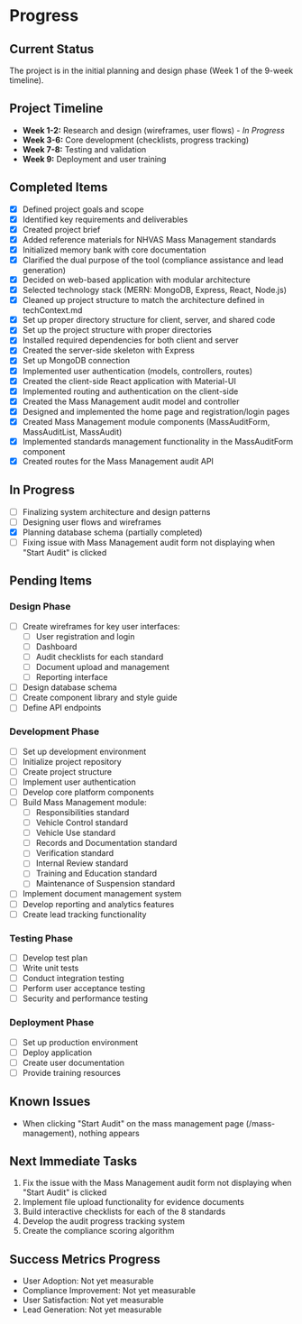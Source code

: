 # Progress

## Current Status
The project is in the initial planning and design phase (Week 1 of the 9-week timeline).

## Project Timeline
- **Week 1-2:** Research and design (wireframes, user flows) - *In Progress*
- **Week 3-6:** Core development (checklists, progress tracking)
- **Week 7-8:** Testing and validation
- **Week 9:** Deployment and user training

## Completed Items
- [x] Defined project goals and scope
- [x] Identified key requirements and deliverables
- [x] Created project brief
- [x] Added reference materials for NHVAS Mass Management standards
- [x] Initialized memory bank with core documentation
- [x] Clarified the dual purpose of the tool (compliance assistance and lead generation)
- [x] Decided on web-based application with modular architecture
- [x] Selected technology stack (MERN: MongoDB, Express, React, Node.js)
- [x] Cleaned up project structure to match the architecture defined in techContext.md
- [x] Set up proper directory structure for client, server, and shared code
- [x] Set up the project structure with proper directories
- [x] Installed required dependencies for both client and server
- [x] Created the server-side skeleton with Express
- [x] Set up MongoDB connection
- [x] Implemented user authentication (models, controllers, routes)
- [x] Created the client-side React application with Material-UI
- [x] Implemented routing and authentication on the client-side
- [x] Created the Mass Management audit model and controller
- [x] Designed and implemented the home page and registration/login pages
- [x] Created Mass Management module components (MassAuditForm, MassAuditList, MassAudit)
- [x] Implemented standards management functionality in the MassAuditForm component
- [x] Created routes for the Mass Management audit API

## In Progress
- [ ] Finalizing system architecture and design patterns
- [ ] Designing user flows and wireframes
- [x] Planning database schema (partially completed)
- [ ] Fixing issue with Mass Management audit form not displaying when "Start Audit" is clicked

## Pending Items

### Design Phase
- [ ] Create wireframes for key user interfaces:
  - [ ] User registration and login
  - [ ] Dashboard
  - [ ] Audit checklists for each standard
  - [ ] Document upload and management
  - [ ] Reporting interface
- [ ] Design database schema
- [ ] Create component library and style guide
- [ ] Define API endpoints

### Development Phase
- [ ] Set up development environment
- [ ] Initialize project repository
- [ ] Create project structure
- [ ] Implement user authentication
- [ ] Develop core platform components
- [ ] Build Mass Management module:
  - [ ] Responsibilities standard
  - [ ] Vehicle Control standard
  - [ ] Vehicle Use standard
  - [ ] Records and Documentation standard
  - [ ] Verification standard
  - [ ] Internal Review standard
  - [ ] Training and Education standard
  - [ ] Maintenance of Suspension standard
- [ ] Implement document management system
- [ ] Develop reporting and analytics features
- [ ] Create lead tracking functionality

### Testing Phase
- [ ] Develop test plan
- [ ] Write unit tests
- [ ] Conduct integration testing
- [ ] Perform user acceptance testing
- [ ] Security and performance testing

### Deployment Phase
- [ ] Set up production environment
- [ ] Deploy application
- [ ] Create user documentation
- [ ] Provide training resources

## Known Issues
- When clicking "Start Audit" on the mass management page (/mass-management), nothing appears

## Next Immediate Tasks
1. Fix the issue with the Mass Management audit form not displaying when "Start Audit" is clicked
2. Implement file upload functionality for evidence documents
3. Build interactive checklists for each of the 8 standards
4. Develop the audit progress tracking system
5. Create the compliance scoring algorithm

## Success Metrics Progress
- User Adoption: Not yet measurable
- Compliance Improvement: Not yet measurable
- User Satisfaction: Not yet measurable
- Lead Generation: Not yet measurable
